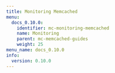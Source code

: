 ```yaml
---
title: Monitoring Memcached
menu:
  docs_0.10.0:
    identifier: mc-monitoring-memcached
    name: Monitoring
    parent: mc-memcached-guides
    weight: 25
menu_name: docs_0.10.0
info:
  version: 0.10.0
---
```


